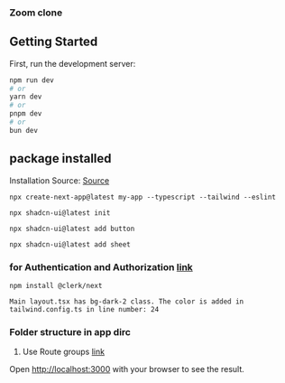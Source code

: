 ### Zoom clone

## Getting Started

First, run the development server:

```bash
npm run dev
# or
yarn dev
# or
pnpm dev
# or
bun dev
```

## package installed

Installation Source: [Source](https://ui.shadcn.com/docs/installation/next)

```
npx create-next-app@latest my-app --typescript --tailwind --eslint
```

```
npx shadcn-ui@latest init
```

```
npx shadcn-ui@latest add button
```

```
npx shadcn-ui@latest add sheet
```

### for Authentication and Authorization [link](https://clerk.com/)

```
npm install @clerk/next
```

```
Main layout.tsx has bg-dark-2 class. The color is added in tailwind.config.ts in line number: 24
```

### Folder structure in app dirc

1. Use Route groups [link](https://nextjs.org/docs/app/building-your-application/routing/route-groups)

Open [http://localhost:3000](http://localhost:3000) with your browser to see the result.
